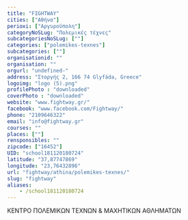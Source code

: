 ```yaml
---
title: "FIGHTWAY"
cities: ["Αθήνα"]
perioxi: ["Αργυρούπολη"]
categoryNoSLug: "Πολεμικές τέχνες"
subcategoriesNoSLug: [""]
categories: ["polemikes-texnes"]
subcategories: [""]
organisationid: ""
organisation: ""
orgurl: "undefined-"
address: "Στοργής 2, 166 74 Glyfáda, Greece"
logoimg: "logo (5).png"
profilePhoto : "downloaded"
coverPhoto : "downloaded"
website: "www.fightway.gr/"
facebook: "www.facebook.com/Fightway/"
phone: "2109646322"
email: "info@fightway.gr"
courses: ""
places: [""]
rensponsibles: ""
zipcode: ["16452"]
UID: "school181120180724"
latitude: "37,87747869"
longitude: "23,76432896"
url: "fightway/athina/polemikes-texnes/"
slug: "fightway"
aliases:
    - /school181120180724
---
```



ΚΕΝΤΡΟ ΠΟΛΕΜΙΚΩΝ ΤΕΧΝΩΝ &amp; ΜΑΧΗΤΙΚΩΝ ΑΘΛΗΜΑΤΩΝ


